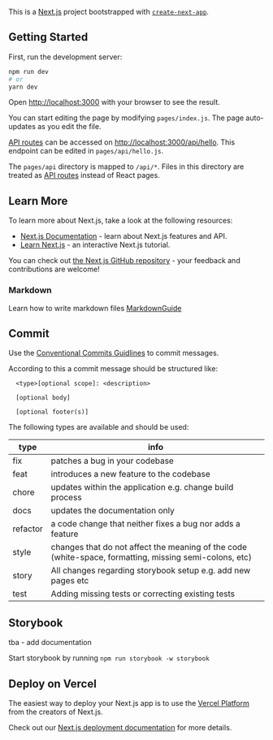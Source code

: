 This is a [Next.js](https://nextjs.org/) project bootstrapped with [`create-next-app`](https://github.com/vercel/next.js/tree/canary/packages/create-next-app).

## Getting Started

First, run the development server:

```bash
npm run dev
# or
yarn dev
```

Open [http://localhost:3000](http://localhost:3000) with your browser to see the result.

You can start editing the page by modifying `pages/index.js`. The page auto-updates as you edit the file.

[API routes](https://nextjs.org/docs/api-routes/introduction) can be accessed on [http://localhost:3000/api/hello](http://localhost:3000/api/hello). This endpoint can be edited in `pages/api/hello.js`.

The `pages/api` directory is mapped to `/api/*`. Files in this directory are treated as [API routes](https://nextjs.org/docs/api-routes/introduction) instead of React pages.

## Learn More

To learn more about Next.js, take a look at the following resources:

- [Next.js Documentation](https://nextjs.org/docs) - learn about Next.js features and API.
- [Learn Next.js](https://nextjs.org/learn) - an interactive Next.js tutorial.

You can check out [the Next.js GitHub repository](https://github.com/vercel/next.js/) - your feedback and contributions are welcome!

### Markdown

Learn how to write markdown files [MarkdownGuide](https://www.markdownguide.org/basic-syntax/)

## Commit

Use the [Conventional Commits Guidlines](https://www.conventionalcommits.org/en/v1.0.0/) to commit messages.

According to this a commit message should be structured like:

```
  <type>[optional scope]: <description>

  [optional body]

  [optional footer(s)]
```

The following types are available and should be used:

| type     | info                                                                                                   |
| -------- | ------------------------------------------------------------------------------------------------------ |
| fix      | patches a bug in your codebase                                                                         |
| feat     | introduces a new feature to the codebase                                                               |
| chore    | updates within the application e.g. change build process                                               |
| docs     | updates the documentation only                                                                         |
| refactor | a code change that neither fixes a bug nor adds a feature                                              |
| style    | changes that do not affect the meaning of the code (white-space, formatting, missing semi-colons, etc) |
| story    | All changes regarding storybook setup e.g. add new pages etc                                           |
| test     | Adding missing tests or correcting existing tests                                                      |

## Storybook

tba - add documentation

Start storybook by running `npm run storybook -w storybook`

## Deploy on Vercel

The easiest way to deploy your Next.js app is to use the [Vercel Platform](https://vercel.com/new?utm_medium=default-template&filter=next.js&utm_source=create-next-app&utm_campaign=create-next-app-readme) from the creators of Next.js.

Check out our [Next.js deployment documentation](https://nextjs.org/docs/deployment) for more details.

```

```
